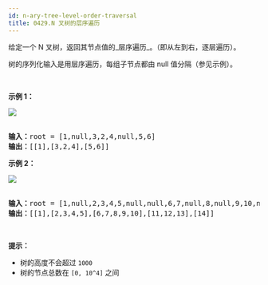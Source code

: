```yaml
---
id: n-ary-tree-level-order-traversal
title: 0429.N 叉树的层序遍历
---
```

给定一个 N 叉树，返回其节点值的_层序遍历_。（即从左到右，逐层遍历）。

树的序列化输入是用层序遍历，每组子节点都由 null 值分隔（参见示例）。

 

**示例 1：**

![](https://assets.leetcode.com/uploads/2018/10/12/narytreeexample.png)


<pre><br/><strong>输入：</strong>root = [1,null,3,2,4,null,5,6]<br/><strong>输出：</strong>[[1],[3,2,4],[5,6]]<br/></pre>

**示例 2：**

![](https://assets.leetcode.com/uploads/2019/11/08/sample_4_964.png)


<pre><br/><strong>输入：</strong>root = [1,null,2,3,4,5,null,null,6,7,null,8,null,9,10,null,null,11,null,12,null,13,null,null,14]<br/><strong>输出：</strong>[[1],[2,3,4,5],[6,7,8,9,10],[11,12,13],[14]]<br/></pre>

 

**提示：**


- 树的高度不会超过 <code>1000</code>
- 树的节点总数在 <code>[0, 10^4]</code> 之间

